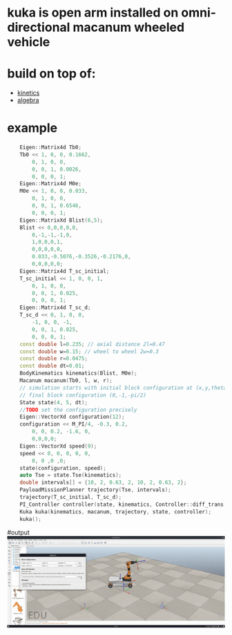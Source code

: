 # kuka is open arm installed on omni-directional macanum wheeled vehicle

# build on top of:
- [kinetics](https://github.com/ertosns/kinetics.git)
- [algebra](http://github.com/ertosns/algebra.git)


# example

```cpp
    Eigen::Matrix4d Tb0;
    Tb0 << 1, 0, 0, 0.1662,
        0, 1, 0, 0,
        0, 0, 1, 0.0026,
        0, 0, 0, 1;
    Eigen::Matrix4d M0e;
    M0e << 1, 0, 0, 0.033,
        0, 1, 0, 0,
        0, 0, 1, 0.6546,
        0, 0, 0, 1;
    Eigen::MatrixXd Blist(6,5);
    Blist << 0,0,0,0,0,
        0,-1,-1,-1,0,
        1,0,0,0,1,
        0,0,0,0,0,
        0.033,-0.5076,-0.3526,-0.2176,0,
        0,0,0,0,0;
    Eigen::Matrix4d T_sc_initial;
    T_sc_initial << 1, 0, 0, 1,
        0, 1, 0, 0,
        0, 0, 1, 0.025,
        0, 0, 0, 1;
    Eigen::Matrix4d T_sc_d;
    T_sc_d << 0, 1, 0, 0,
        -1, 0, 0, -1,
        0, 0, 1, 0.025,
        0, 0, 0, 1;
    const double l=0.235; // axial distance 2l=0.47
    const double w=0.15; // wheel to wheel 2w=0.3
    const double r=0.0475;
    const double dt=0.01;
    BodyKinematics kinematics(Blist, M0e);
    Macanum macanum(Tb0, l, w, r);
    // simulation starts with initial block configuration at (x,y,theta) = (1,0,0)
    // final block configuration (0,-1,-pi/2)
    State state(4, 5, dt);
    //TODO set the configuration precisely
    Eigen::VectorXd configuration(12);
    configuration << M_PI/4, -0.3, 0.2,
        0, 0, 0.2, -1.6, 0,
        0,0,0,0;
    Eigen::VectorXd speed(9);
    speed << 0, 0, 0, 0, 0,
        0, 0 ,0 ,0;
    state(configuration, speed);
    auto Tse = state.Tse(kinematics);
    double intervals[] = {10, 2, 0.63, 2, 10, 2, 0.63, 2};
    PayloadMissionPlanner trajectory(Tse, intervals);
    trajectory(T_sc_initial, T_sc_d);
    PI_Controller controller(state, kinematics, Controller::diff_trans, 5, 10, dt);
    Kuka kuka(kinematics, macanum, trajectory, state, controller);
    kuka();
```

#output
![alt text](https://github.com/ertosns/kuka/blob/main/data/ezgif.com-optimize.gif)
